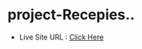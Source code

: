 # project-Recepies..<br>
<ul>
<li>Live Site URL : <a href="https://0xabdul.github.io/project-Recepies../">Click Here</li>
</ul>
